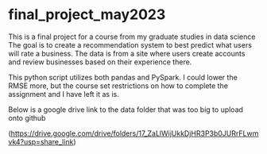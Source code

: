 # final_project_may2023

This is a final project for a course from my graduate studies in data science
The goal is to create a recommendation system to best predict what users will rate a business. 
The data is from a site where users create accounts and review businesses based on their experience there.

This python script utilizes both pandas and PySpark. I could lower the RMSE more, but the course set restrictions on how to complete the assignment and I have left it as is.

Below is a google drive link to the data folder that was too big to upload onto github

(https://drive.google.com/drive/folders/17_ZaLlWijUkkDjHR3P3b0JURrFLwmvk4?usp=share_link)
